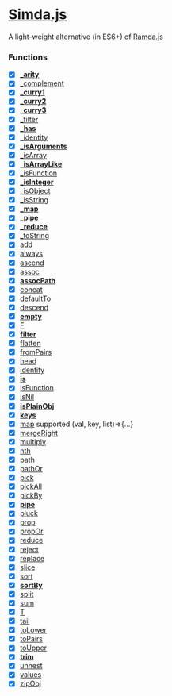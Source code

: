 # [Simda.js](https://www.npmjs.com/package/simda)

A light-weight alternative (in ES6+) of [Ramda.js](https://ramdajs.com/)

### Functions

- [x] [**_arity**](src/internal/_arity.js)
- [x] [_complement](src/internal/_complement.js)
- [x] [**_curry1**](src/internal/_curry1.js)
- [x] [**_curry2**](src/internal/_curry2.js)
- [x] [**_curry3**](src/internal/_curry3.js)
- [x] [_filter](src/internal/_filter.js)
- [x] [**_has**](src/internal/_has.js)
- [x] [_identity](src/internal/_identity.js)
- [x] [**_isArguments**](src/internal/_isArguments.js)
- [x] [_isArray](src/internal/_isArray.js)
- [x] [**_isArrayLike**](src/internal/_isArrayLike.js)
- [x] [_isFunction](src/internal/_isFunction.js)
- [x] [**_isInteger**](src/internal/_isInteger.js)
- [x] [_isObject](src/internal/_isObject.js)
- [x] [_isString](src/internal/_isString.js)
- [x] [**_map**](src/internal/_map.js)
- [x] [**_pipe**](src/internal/_pipe.js)
- [x] [**_reduce**](src/internal/_reduce.js)
- [x] [_toString](src/internal/_toString.js)
- [x] [add](src/add.js)
- [x] [always](src/always.js)
- [x] [ascend](src/ascend.js)
- [x] [assoc](src/assoc.js)
- [x] [**assocPath**](src/assocPath.js)
- [x] [concat](src/concat.js)
- [x] [defaultTo](src/defaultTo.js)
- [x] [descend](src/descend.js)
- [x] [**empty**](src/empty.js)
- [x] [F](src/F.js)
- [x] [**filter**](src/filter.js)
- [x] [flatten](src/flatten.js)
- [x] [fromPairs](src/fromPairs.js)
- [x] [head](src/head.js)
- [x] [identity](src/identity.js)
- [x] [**is**](src/is.js)
- [x] [isFunction](src/isFunction.js)
- [x] [isNil](src/isNil.js)
- [x] [**isPlainObj**](src/isPlainObj.js)
- [x] [**keys**](src/keys.js)
- [x] [map](src/map.js) supported (val, key, list)=>{...}
- [x] [mergeRight](src/mergeRight.js)
- [x] [multiply](src/multiply.js)
- [x] [nth](src/nth.js)
- [x] [path](src/path.js)
- [x] [pathOr](src/pathOr.js)
- [x] [pick](src/pick.js)
- [x] [pickAll](src/pickAll.js)
- [x] [pickBy](src/pickBy.js)
- [x] [**pipe**](src/pipe.js)
- [x] [pluck](src/pluck.js)
- [x] [prop](src/prop.js)
- [x] [propOr](src/propOr.js)
- [x] [reduce](src/reduce.js)
- [x] [reject](src/reject.js)
- [x] [replace](src/replace.js)
- [x] [slice](src/slice.js)
- [x] [sort](src/sort.js)
- [x] [**sortBy**](src/sortBy.js)
- [x] [split](src/split.js)
- [x] [sum](src/sum.js)
- [x] [T](src/T.js)
- [x] [tail](src/tail.js)
- [x] [toLower](src/toLower.js)
- [x] [toPairs](src/toPairs.js)
- [x] [toUpper](src/toUpper.js)
- [x] [**trim**](src/trim.js)
- [x] [unnest](src/unnest.js)
- [x] [values](src/values.js)
- [x] [zipObj](src/zipObj.js)
